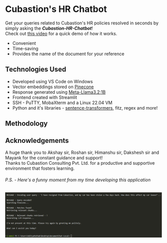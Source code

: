 # Cubastion's HR Chatbot

Get your queries related to Cubastion's HR policies resolved in seconds by simply asking the <b><i>Cubastion-HR-Chatbot</i></b>!<br>
Check out <a href = "https://github.com/adityapathak-cubastion/cubastion-hr-chatbot/blob/main/documentation/quickDemo_HR-Chatbot.mp4">this video</a> for a quick demo of how it works.

- Convenient
- Time-saving
- Provides the name of the document for your reference

## Technologies Used
- Developed using VS Code on Windows
- Vector embeddings stored on <a href = "https://www.pinecone.io/">Pinecone</a>
- Response generated using <a href = "https://ollama.com/library/llama3.2:1b">Meta-Llama3.2:1B</a>
- Frontend created with Streamlit
- SSH - PuTTY, MobaXterm and a Linux 22.04 VM
- Python and it's libraries - <a href = "https://huggingface.co/sentence-transformers">sentence-transformers</a>, fitz, regex and more!

## Methodology


## Acknowledgements
A huge thank you to Akshay sir, Roshan sir, Himanshu sir, Dakshesh sir and Mayank for the constant guidance and support!<br>
Thanks to Cubastion Consulting Pvt. Ltd. for a productive and supportive environment that fosters learning.<br>

###### P.S. - Here's a funny moment from my time developing this application
<img src = "https://github.com/adityapathak-cubastion/cubastion-hr-chatbot/blob/main/documentation/funny-LLM-response.png">
